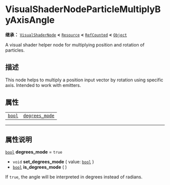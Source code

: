 <!-- ⚠ 请勿编辑本文件 ⚠ -->
<!-- 本文档使用脚本从 WeDot 引擎源码仓库生成。 -->
<!-- 生成脚本：https://github.com/WeDot-Engine/WeDot/tree/master/doc/tools/make_md.py； -->
<!-- 原文件：https://github.com/WeDot-Engine/WeDot/tree/master/doc/classes/VisualShaderNodeParticleMultiplyByAxisAngle.xml。 -->

<div id="_class_visualshadernodeparticlemultiplybyaxisangle"></div>

# VisualShaderNodeParticleMultiplyByAxisAngle

**继承：** [`VisualShaderNode`](class_visualshadernode.md) **<** [`Resource`](class_resource.md) **<** [`RefCounted`](class_refcounted.md) **<** [`Object`](class_object.md)

A visual shader helper node for multiplying position and rotation of particles.

## 描述

This node helps to multiply a position input vector by rotation using specific axis. Intended to work with emitters.

## 属性

|||
|:-:|:--|
| [`bool`](class_bool.md) | [`degrees_mode`](class_visualshadernodeparticlemultiplybyaxisangle.md#class_visualshadernodeparticlemultiplybyaxisangle_property_degrees_mode) | ``true`` |

<!-- rst-class:: classref-section-separator -->

---

## 属性说明

<div id="_class_visualshadernodeparticlemultiplybyaxisangle_property_degrees_mode"></div>

[`bool`](class_bool.md) **degrees_mode** = ``true`` <div id="class_visualshadernodeparticlemultiplybyaxisangle_property_degrees_mode"></div>

- `void` **set_degrees_mode** ( value: [`bool`](class_bool.md) )
- [`bool`](class_bool.md) **is_degrees_mode** ( )

If `true`, the angle will be interpreted in degrees instead of radians.

[^virtual]: 本方法通常需要用户覆盖才能生效。
[^const]: 本方法无副作用，不会修改该实例的任何成员变量。
[^vararg]: 本方法除了能接受在此处描述的参数外，还能够继续接受任意数量的参数。
[^constructor]: 本方法用于构造某个类型。
[^static]: 调用本方法无需实例，可直接使用类名进行调用。
[^operator]: 本方法描述的是使用本类型作为左操作数的有效运算符。
[^bitfield]: 这个值是由下列位标志构成位掩码的整数。
[^void]: 无返回值。
